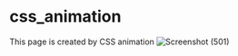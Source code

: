 # css_animation
This page is created by CSS animation
![Screenshot (501)](https://user-images.githubusercontent.com/83111946/182156618-8bf4cbfc-b02e-4c25-88af-4890c7ff8825.png)



